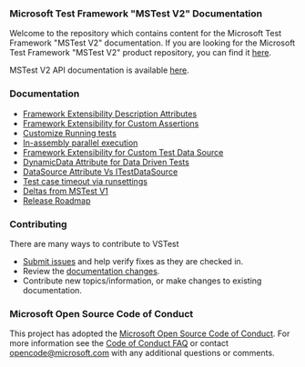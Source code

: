 ### Microsoft Test Framework "MSTest V2" Documentation
Welcome to the repository which contains content for the Microsoft Test Framework "MSTest V2" documentation. If you are looking for the Microsoft Test Framework "MSTest V2" product repository, you can find it [here](https://github.com/Microsoft/testfx).

MSTest V2 API documentation is available [here](https://docs.microsoft.com/en-us/dotnet/api/microsoft.visualstudio.testtools.unittesting).

### Documentation
 - [Framework Extensibility Description Attributes](https://github.com/Microsoft/testfx-docs/blob/master/RFCs/001-Framework-Extensibility-Description-Attributes.md)
 - [Framework Extensibility for Custom Assertions](https://github.com/Microsoft/testfx-docs/blob/master/RFCs/002-Framework-Extensibility-Custom-Assertions.md)
 - [Customize Running tests](https://github.com/Microsoft/testfx-docs/blob/master/RFCs/003-Customize-Running-Tests.md)
 - [In-assembly parallel execution](https://github.com/Microsoft/testfx-docs/blob/master/RFCs/004-In-Assembly-Parallel-Execution.md)
 - [Framework Extensibility for Custom Test Data Source](https://github.com/Microsoft/testfx-docs/blob/master/RFCs/005-Framework-Extensibility-Custom-DataSource.md)
 - [DynamicData Attribute for Data Driven Tests](https://github.com/Microsoft/testfx-docs/blob/master/RFCs/006-DynamicData-Attribute.md)
 - [DataSource Attribute Vs ITestDataSource](https://github.com/Microsoft/testfx-docs/blob/master/RFCs/007-DataSource-Attribute-VS-ITestDataSource.md)
 - [Test case timeout via runsettings](https://github.com/Microsoft/testfx-docs/blob/master/RFCs/008-TestCase-Timeout.md)
 - [Deltas from MSTest V1](https://github.com/Microsoft/testfx-docs/blob/master/docs/deltaWithMSTestV1.md)
 - [Release Roadmap](https://github.com/Microsoft/testfx-docs/blob/master/docs/releases.md)

### Contributing
There are many ways to contribute to VSTest
- [Submit issues](https://github.com/Microsoft/testfx-docs/issues) and help verify fixes as they are checked in.
- Review the [documentation changes](https://github.com/Microsoft/testfx-docs/pulls).
- Contribute new topics/information, or make changes to existing documentation.

### Microsoft Open Source Code of Conduct
This project has adopted the [Microsoft Open Source Code of Conduct](https://opensource.microsoft.com/codeofconduct/). For more information see the [Code of Conduct FAQ](https://opensource.microsoft.com/codeofconduct/faq/) or contact [opencode@microsoft.com](mailto:opencode@microsoft.com) with any additional questions or comments.
